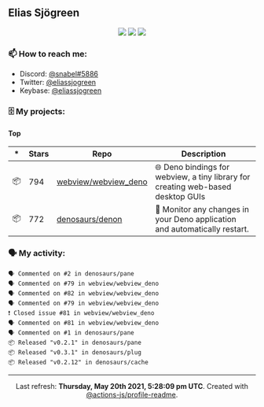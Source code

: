 ## Elias Sjögreen

<p align="center">
  <img src="https://img.shields.io/badge/🎂-dec. 2003-success" />
  <img src="https://img.shields.io/badge/🌎-Stockholm-informational" />
  <img src="https://img.shields.io/badge/👦-He/Him-informational" />
</p>

### 📫 How to reach me:

- Discord: [@snabel#5886](https://discord.com/users/267978757799673866)
- Twitter: [@eliassjogreen](https://twitter.com/eliassjogreen)
- Keybase: [@eliassjogreen](https://keybase.io/eliassjogreen)

### 🗄 My projects:

#### Top
|*|Stars|Repo|Description|
|---|---|---|---|
| 📦 | 794 | [webview/webview_deno](https://github.com/webview/webview_deno) | 🌐 Deno bindings for webview, a tiny library for creating web-based desktop GUIs |
| 📦 | 772 | [denosaurs/denon](https://github.com/denosaurs/denon) | 👀 Monitor any changes in your Deno application and automatically restart. |

### 🗣 My activity:

```
🗣 Commented on #2 in denosaurs/pane
🗣 Commented on #79 in webview/webview_deno
🗣 Commented on #82 in webview/webview_deno
🗣 Commented on #79 in webview/webview_deno
❗️ Closed issue #81 in webview/webview_deno
🗣 Commented on #81 in webview/webview_deno
🗣 Commented on #1 in denosaurs/pane
📦 Released "v0.2.1" in denosaurs/pane
📦 Released "v0.3.1" in denosaurs/plug
📦 Released "v0.2.12" in denosaurs/cache
```

------------
<p align="center">Last refresh: <b>Thursday, May 20th 2021, 5:28:09 pm UTC</b>. Created with <a href=https://github.com/marketplace/actions/profile-readme>@actions-js/profile-readme</a>.</p>
